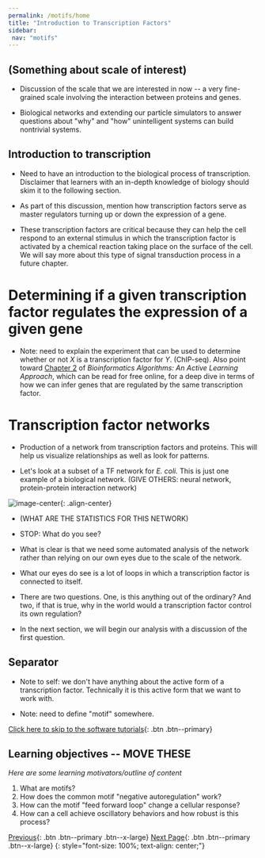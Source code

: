 ```yaml
---
permalink: /motifs/home
title: "Introduction to Transcription Factors"
sidebar:
 nav: "motifs"
---
```


## (Something about scale of interest)

* Discussion of the scale that we are interested in now -- a very fine-grained scale involving the interaction between proteins and genes.

* Biological networks and extending our particle simulators to answer questions about "why" and "how" unintelligent systems can build nontrivial systems.

## Introduction to transcription

* Need to have an introduction to the biological process of transcription.  Disclaimer that learners with an in-depth knowledge of biology should skim it to the following section.

* As part of this discussion, mention how transcription factors serve as master regulators turning up or down the expression of a gene.

* These transcription factors are critical because they can help the cell respond to an external stimulus in which the transcription factor is activated by a chemical reaction taking place on the surface of the cell.  We will say more about this type of signal transduction process in a future chapter.

# Determining if a given transcription factor regulates the expression of a given gene

* Note: need to explain the experiment that can be used to determine whether or not *X* is a transcription factor for *Y*. (ChIP-seq). Also point toward <a href="https://www.bioinformaticsalgorithms.org/bioinformatics-chapter-2" target="_blank">Chapter 2</a> of *Bioinformatics Algorithms: An Active Learning Approach*, which can be read for free online, for a deep dive in terms of how we can infer genes that are regulated by the same transcription factor.

# Transcription factor networks

* Production of a network from transcription factors and proteins.  This will help us visualize relationships as well as look for patterns.

* Let's look at a subset of a TF network for *E. coli.*  This is just one example of a biological network.  (GIVE OTHERS: neural network, protein-protein interaction network)

![image-center](../assets/images/motifs_finding_ecoli_1.jpeg){: .align-center}

* (WHAT ARE THE STATISTICS FOR THIS NETWORK)

* STOP: What do you see?

* What is clear is that we need some automated analysis of the network rather than relying on our own eyes due to the scale of the network.

* What our eyes do see is a lot of loops in which a transcription factor is connected to itself.

* There are two questions. One, is this anything out of the ordinary? And two, if that is true, why in the world would a transcription factor control its own regulation?

* In the next section, we will begin our analysis with a discussion of the first question.

## Separator

* Note to self: we don't have anything about the active form of a transcription factor. Technically it is this active form that we want to work with.

* Note: need to define "motif" somewhere.

[Click here to skip to the software tutorials](setup){: .btn .btn--primary}

## Learning objectives -- MOVE THESE

*Here are some learning motivators/outline of content*
1. What are motifs?
2. How does the common motif "negative autoregulation" work?
3. How can the motif "feed forward loop" change a cellular response?
4. How can a cell achieve oscillatory behaviors and how robust is this process?

[Previous](#){: .btn .btn--primary .btn--x-large} [Next Page](finding){: .btn .btn--primary .btn--x-large}
{: style="font-size: 100%; text-align: center;"}
